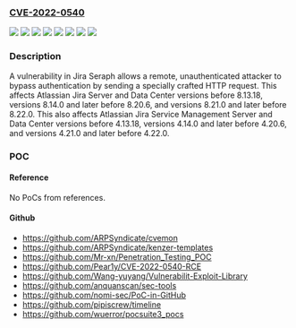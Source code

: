 ### [CVE-2022-0540](https://cve.mitre.org/cgi-bin/cvename.cgi?name=CVE-2022-0540)
![](https://img.shields.io/static/v1?label=Product&message=Jira%20Core%20Server&color=blue)
![](https://img.shields.io/static/v1?label=Product&message=Jira%20Service%20Management%20Data%20Center&color=blue)
![](https://img.shields.io/static/v1?label=Product&message=Jira%20Service%20Management%20Server&color=blue)
![](https://img.shields.io/static/v1?label=Product&message=Jira%20Software%20Data%20Center&color=blue)
![](https://img.shields.io/static/v1?label=Product&message=Jira%20Software%20Server&color=blue)
![](https://img.shields.io/static/v1?label=Version&message=%3C%204.13.18%20&color=brighgreen)
![](https://img.shields.io/static/v1?label=Version&message=%3C%208.13.18%20&color=brighgreen)
![](https://img.shields.io/static/v1?label=Vulnerability&message=Improper%20Authentication&color=brighgreen)

### Description

A vulnerability in Jira Seraph allows a remote, unauthenticated attacker to bypass authentication by sending a specially crafted HTTP request. This affects Atlassian Jira Server and Data Center versions before 8.13.18, versions 8.14.0 and later before 8.20.6, and versions 8.21.0 and later before 8.22.0. This also affects Atlassian Jira Service Management Server and Data Center versions before 4.13.18, versions 4.14.0 and later before 4.20.6, and versions 4.21.0 and later before 4.22.0.

### POC

#### Reference
No PoCs from references.

#### Github
- https://github.com/ARPSyndicate/cvemon
- https://github.com/ARPSyndicate/kenzer-templates
- https://github.com/Mr-xn/Penetration_Testing_POC
- https://github.com/Pear1y/CVE-2022-0540-RCE
- https://github.com/Wang-yuyang/Vulnerabilit-Exploit-Library
- https://github.com/anquanscan/sec-tools
- https://github.com/nomi-sec/PoC-in-GitHub
- https://github.com/pipiscrew/timeline
- https://github.com/wuerror/pocsuite3_pocs

